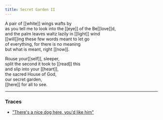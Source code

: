 ```yaml
---
title: Secret Garden II
---
```


A pair of [[white]] wings wafts by  
as you tell me to look into the [[eye]] of the Be[[love]]d,  
and the palm leaves waltz lazily in [[light]] wind  
[[will]]ing these few words meant to let go  
of everything, for there is no meaning  
but what is meant, right [[now]].  
  
Rouse your[[self]], sleeper,  
split the second it took to [[read]] this  
and slip into your [[heart]],  
the sacred House of God,  
our secret garden,  
[[here]] for all to see.   

---

### Traces

* ["There's a nice dog here, you'd like him"](https://www.youtube.com/watch?v=mhyD2qchkEw)